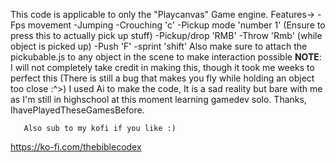 This code is applicable to only the "Playcanvas" Game engine.
Features->
-Fps movement
-Jumping
-Crouching 'c'
-Pickup mode 'number 1' (Ensure to press this to actually pick up stuff)
-Pickup/drop 'RMB'
-Throw 'Rmb' (while object is picked up)
-Push 'F'
-sprint 'shift'
Also make sure to attach the pickubable.js to any object in the scene to make interaction possible
**NOTE**: I will not completely take credit in making this, though it took me weeks to perfect this (There is still a bug that makes you fly while holding an object too close :^>) I used Ai to make the code, It is a sad reality but bare with me as I'm still in highschool at this moment learning gamedev solo.
Thanks,
       IhavePlayedTheseGamesBefore.

       Also sub to my kofi if you like :) 
https://ko-fi.com/thebiblecodex
